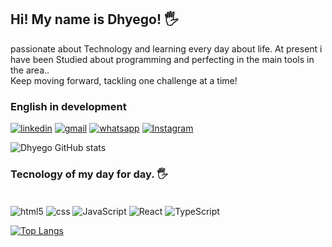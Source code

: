 ## Hi! My name is Dhyego! 🖐️
passionate about Technology and learning every day about life. At present i have been Studied about programming and perfecting in the main tools in the area.. </br>
Keep moving forward, tackling one challenge at a time!

### English in development

[![linkedin](https://img.shields.io/badge/LinkedIn-0077B5?style=for-the-badge&logo=linkedin&logoColor=white)](https://www.linkedin.com/in/jair-dhyego-770061215/)
[![gmail](https://img.shields.io/badge/Gmail-D14836?style=for-the-badge&logo=gmail&logoColor=white)](jaiirdhyego@gmail.com)
[![whatsapp](https://img.shields.io/badge/WhatsApp-25D366?style=for-the-badge&logo=whatsapp&logoColor=white)](/84992062216)
[![Instagram](https://img.shields.io/badge/Instagram-E4405F?style=for-the-badge&logo=instagram&logoColor=white)](https://www.instagram.com/jairdhyego/)


![Dhyego GitHub stats](https://github-readme-stats.vercel.app/api?username=JairDhyego&show_icons=true&theme=onedark)

### Tecnology of my day for day. 🖐️

<div style="display:inline-block" ></br>
<img align="center" alt="html5" src="https://img.shields.io/badge/HTML5-E34F26?style=for-the-badge&logo=html5&logoColor=white" />
<img align="center" alt="css" src="https://img.shields.io/badge/CSS3-1572B6?style=for-the-badge&logo=css3&logoColor=white" />
<img align="center" alt="JavaScript" src="https://img.shields.io/badge/JavaScript-323330?style=for-the-badge&logo=javascript&logoColor=F7DF1E" />
<img align="center" alt="React" src="https://img.shields.io/badge/React-20232A?style=for-the-badge&logo=react&logoColor=61DAFB" />
<img align="center" alt="TypeScript" src="https://img.shields.io/badge/TypeScript-007ACC?style=for-the-badge&logo=typescript&logoColor=white" />
</div>

[![Top Langs](https://github-readme-stats.vercel.app/api/top-langs/?username=JairDhyego)](https://github.com/anuraghazra/github-readme-stats)
